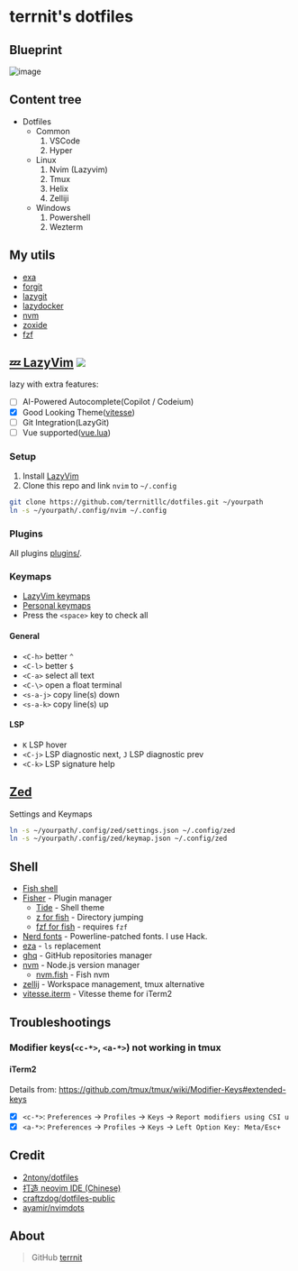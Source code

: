 # terrnit's dotfiles

## Blueprint
![image](https://github.com/TerrniTLLC/dotfiles/assets/104818206/8d980341-d284-4c77-b914-2dc84e480629)

## Content tree
- Dotfiles
  - Common
    1. VSCode
    2. Hyper
  - Linux
    1. Nvim (Lazyvim)
    2. Tmux
    3. Helix
    4. Zelliji
  - Windows
    1. Powershell
    2. Wezterm

## My utils 
- [exa](https://github.com/ogham/exa)
- [forgit](https://github.com/wfxr/forgit)
- [lazygit](https://github.com/jesseduffield/lazygit)
- [lazydocker](https://github.com/jesseduffield/lazydocker)
- [nvm](https://github.com/nvm-sh/nvm)
- [zoxide](https://github.com/ajeetdsouza/zoxide)
- [fzf](https://github.com/junegunn/fzf)

## [💤 LazyVim](https://lazyvim.org) ![](https://img.shields.io/badge/-0.9.x-29BC9B)

lazy with extra features:

- [ ] AI-Powered Autocomplete(Copilot / Codeium)
- [x] Good Looking Theme([vitesse](https://github.com/2nthony/vitesse.nvim))
- [ ] Git Integration(LazyGit)
- [ ] Vue supported([vue.lua](.config/nvim/lua/plugins/extras/lang/vue.lua))

### Setup

1. Install [LazyVim](https://www.lazyvim.org/installation)
2. Clone this repo and link `nvim` to `~/.config`

```bash
git clone https://github.com/terrnitllc/dotfiles.git ~/yourpath
ln -s ~/yourpath/.config/nvim ~/.config
```

### Plugins

All plugins [plugins/](.config/nvim/lua/plugins).

### Keymaps

- [LazyVim keymaps](https://www.lazyvim.org/keymaps)
- [Personal keymaps](.config/nvim/lua/keymaps.lua)
- Press the `<space>` key to check all

#### General

- `<C-h>` better `^`
- `<C-l>` better `$`
- `<C-a>` select all text
- `<C-\>` open a float terminal
- `<s-a-j>` copy line(s) down
- `<s-a-k>` copy line(s) up

#### LSP

- `K` LSP hover
- `<C-j>` LSP diagnostic next, `J` LSP diagnostic prev
- `<C-k>` LSP signature help

## [Zed](https://github.com/zed-industries/zed)

Settings and Keymaps

```bash
ln -s ~/yourpath/.config/zed/settings.json ~/.config/zed
ln -s ~/yourpath/.config/zed/keymap.json ~/.config/zed
```

## Shell

- [Fish shell](https://fishshell.com/)
- [Fisher](https://github.com/jorgebucaran/fisher) - Plugin manager
  - [Tide](https://github.com/IlanCosman/tide) - Shell theme
  - [z for fish](https://github.com/jethrokuan/z) - Directory jumping
  - [fzf for fish](https://github.com/PatrickF1/fzf.fish) - requires `fzf`
- [Nerd fonts](https://github.com/ryanoasis/nerd-fonts) - Powerline-patched fonts. I use Hack.
- [eza](https://github.com/eza-community/eza) - `ls` replacement
- [ghq](https://github.com/2nthony/ghq) - GitHub repositories manager
- [nvm](https://github.com/nvm-sh/nvm) - Node.js version manager
  - [nvm.fish](https://github.com/jorgebucaran/nvm.fish) - Fish nvm
- [zellij](https://github.com/zellij-org/zellij) - Workspace management, tmux alternative
- [vitesse.iterm](https://github.com/2nthony/vitesse.iterm) - Vitesse theme for iTerm2

## Troubleshootings

### Modifier keys(`<c-*>`, `<a-*>`) not working in tmux

#### iTerm2

Details from: https://github.com/tmux/tmux/wiki/Modifier-Keys#extended-keys

- [x] `<c-*>`: `Preferences` -> `Profiles` -> `Keys` -> `Report modifiers using CSI u`
- [x] `<a-*>`: `Preferences` -> `Profiles` -> `Keys` -> `Left Option Key: Meta/Esc+`

## Credit

- [2ntony/dotfiles](https://github.com/2nthony/dotfiles)
- [打造 neovim IDE (Chinese)](https://www.bilibili.com/video/BV1WY411P736/?spm_id_from=333.788)
- [craftzdog/dotfiles-public](https://github.com/craftzdog/dotfiles-public)
- [ayamir/nvimdots](https://github.com/ayamir/nvimdots)

## About

> GitHub [terrnit](https://github.com/terrnit)
